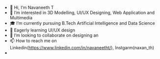 - 👋 Hi, I’m Navaneeth T
- 👀 I’m interested in 3D Modelling, UI/UX Designing, Web Application and Multimedia
- 🎓 I’m currently pursuing B.Tech Artificial Intelligence and Data Science
- 🌱 Eagerly learning UI/UX design
- 💞️ I’m looking to collaborate on designing an
- 📫 How to reach me on Linkedin(https://www.linkedin.com/in/navaneetht/), Instgarm(naxan_th)
-  
<!---
naxanth-t/naxanth-t is a ✨ special ✨ repository because its `README.md` (this file) appears on your GitHub profile.
You can click the Preview link to take a look at your changes.
--->
